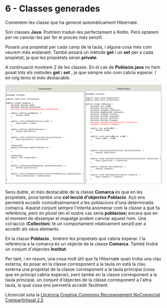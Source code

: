 # 6 - Classes generades

Comentem les classe que ha generat automàticament Hibernate.

Són classes **Java**. Podríem traduir-les perfectament a Kotlin. Però optarem
per no canviar-les per fer el procés més senzill.

Posarà una propietat per cada camp de la taula, i alguna cosa més com veurem
més endavant. També posarà un mètode **get** i un **set** per a cada
propietat, ja que les propietats seran **private**.

A continuació mostrem 2 de les classes. En el cas de **Poblacio.java** no hem
posat tots els mètodes **get** i **set** , ja que sempre són com cabria
esperar. I en roig teniu el més destacable.
<!--
**Comarca.java** | **Poblacio.java**  
---|---  
-->
![](T6_clases.png)
  
Sens dubte, el més destacable de la classe **Comarca** és que en les
propietats, posa també una **col·lecció d'objectes Poblacio**. Açò ens
permetrà accedir comodíssimament a les poblacions d'una determinada comarca.
Aquest conjunt sempre l'intenta anomenar com la classe a què fa referència,
però en plural (en el nostre cas seria **poblacios**) encara que en el moment
de dissenyar el mapatge podem canviar aquest nom. Una col·lacció
(**Collection**) té un comportament relativament senzill per a accedir als
seus elements.

En la classe **Poblacio** , tindrem les propietats que cabria esperar. I la
referència a la comarca és un objecte de la classe **Comarca**. També tindrà
un conjunt d'objectes **Institut**.

Per tant, i en resum, una cosa molt útil que fa Hibernate quan troba una clau
externa, és posar en la classe corresponent a la taula on està la clau externa
una propietat de la classe corresponent a la taula principal (cosa que en
principi cabria esperar); però també en la classe corresponent a la taula
principal, un conjunt d'objectes de la classe corresponent a l'altra taula, la
qual cosa ens permetrà accedir fàcilment.


Llicenciat sota la  [Llicència Creative Commons Reconeixement NoComercial
CompartirIgual 2.5](http://creativecommons.org/licenses/by-nc-sa/2.5/)

